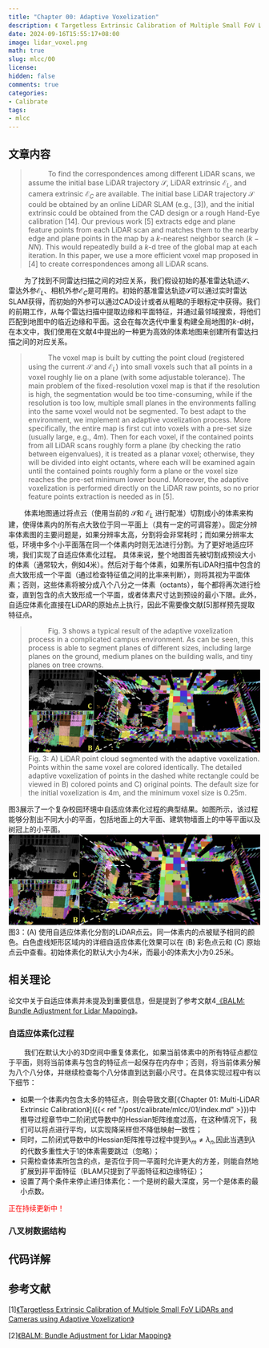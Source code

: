 ```yaml
---
title: "Chapter 00: Adaptive Voxelization"
description: 《 Targetless Extrinsic Calibration of Multiple Small FoV LiDARs and Cameras using Adaptive Voxelization》解读系列。
date: 2024-09-16T15:55:17+08:00
image: lidar_voxel.png
math: true
slug: mlcc/00
license: 
hidden: false
comments: true
categories:
- Calibrate
tags:
- mlcc
---
```

## 文章内容
>&nbsp;&nbsp;&nbsp;&nbsp;&nbsp;&nbsp;&nbsp;&nbsp;&nbsp;&nbsp;To find the correspondences among different LiDAR scans, we assume the initial base LiDAR trajectory $\mathcal{S}$, LiDAR extrinsic $\mathcal{E}_L$, and camera extrinsic $\mathcal{E}_C$ are available. The initial base LiDAR trajectory $\mathcal{S}$ could be obtained by an online LiDAR SLAM (e.g., [3]), and the initial extrinsic could be obtained from the CAD design or a rough Hand-Eye calibration [14].
Our previous work [5] extracts edge and plane feature points from each LiDAR scan and matches them to the nearby edge and plane points in the map by a $k$-nearest neighbor search ($k-NN$). This would repeatedly build a $k$-d tree of the global map at each iteration. In this paper, we use a more efficient voxel map proposed in [4] to create correspondences among all LiDAR scans.

&nbsp;&nbsp;&nbsp;&nbsp;&nbsp;&nbsp;&nbsp;&nbsp;为了找到不同雷达扫描之间的对应关系，我们假设初始的基准雷达轨迹$\mathcal{S}$、雷达外参$\mathcal{E}_L$、相机外参$\mathcal{E}_C$是可用的。初始的基准雷达轨迹$\mathcal{S}$可以通过实时雷达SLAM获得，而初始的外参可以通过CAD设计或者从粗略的手眼标定中获得。我们的前期工作，从每个雷达扫描中提取边缘和平面特征，并通过最邻域搜索，将他们匹配到地图中的临近边缘和平面。这会在每次迭代中重复构建全局地图的$k$-d树，在本文中，我们使用在文献4中提出的一种更为高效的体素地图来创建所有雷达扫描之间的对应关系。

>&nbsp;&nbsp;&nbsp;&nbsp;&nbsp;&nbsp;&nbsp;&nbsp;&nbsp;&nbsp;The voxel map is built by cutting the point cloud (registered using the current $\mathcal{S}$ and $\mathcal{E}_L$) into small voxels such that all points in a voxel roughly lie on a plane (with some adjustable tolerance). The main problem of the fixed-resolution voxel map is that if the resolution is high, the segmentation would be too time-consuming, while if the resolution is too low, multiple small planes in the environments falling into the same voxel would not be segmented. To best adapt to the environment, we implement an adaptive voxelization process. More specifically, the entire map is first cut into voxels with a pre-set size (usually large, e.g., 4m). Then for each voxel, if the contained points from all LiDAR scans roughly form a plane (by checking the ratio between eigenvalues), it is treated as a planar voxel; otherwise, they will be divided into eight octants, where each will be examined again until the contained points roughly form a plane or the voxel size reaches the pre-set minimum lower bound. Moreover, the adaptive voxelization is performed directly on the LiDAR raw points, so no prior feature points extraction is needed as in [5].

&nbsp;&nbsp;&nbsp;&nbsp;&nbsp;&nbsp;&nbsp;&nbsp;体素地图通过将点云（使用当前的 $\mathcal{S}$和 $\mathcal{E}_L$ 进行配准）切割成小的体素来构建，使得体素内的所有点大致位于同一平面上（具有一定的可调容差）。固定分辨率体素图的主要问题是，如果分辨率太高，分割将会非常耗时；而如果分辨率太低，环境中多个小平面落在同一个体素内时则无法进行分割。为了更好地适应环境，我们实现了自适应体素化过程。
具体来说，整个地图首先被切割成预设大小的体素（通常较大，例如4米）。然后对于每个体素，如果所有LiDAR扫描中包含的点大致形成一个平面（通过检查特征值之间的比率来判断），则将其视为平面体素；否则，这些体素将被分成八个八分之一体素（octants），每个都将再次进行检查，直到包含的点大致形成一个平面，或者体素尺寸达到预设的最小下限。此外，自适应体素化直接在LiDAR的原始点上执行，因此不需要像文献[5]那样预先提取特征点。

>&nbsp;&nbsp;&nbsp;&nbsp;&nbsp;&nbsp;&nbsp;&nbsp;&nbsp;&nbsp;Fig. 3 shows a typical result of the adaptive voxelization process in a complicated campus environment. As can be seen, this process is able to segment planes of different sizes, including large planes on the ground, medium planes on the building walls, and tiny planes on tree crowns.
![图3](adaptive_voxelization.png)
Fig. 3: A) LiDAR point cloud segmented with the adaptive voxelization. Points within the same voxel are colored identically. The detailed adaptive voxelization of points in the dashed white rectangle could be viewed in B) colored points and C) original points. The default size for the initial voxelization is 4m, and the minimum voxel size is 0.25m.


图3展示了一个复杂校园环境中自适应体素化过程的典型结果。如图所示，该过程能够分割出不同大小的平面，包括地面上的大平面、建筑物墙面上的中等平面以及树冠上的小平面。
![图3](adaptive_voxelization.png)
图3：(A) 使用自适应体素化分割的LiDAR点云。同一体素内的点被赋予相同的颜色。白色虚线矩形区域内的详细自适应体素化效果可以在 (B) 彩色点云和 (C) 原始点云中查看。初始体素化的默认大小为4米，而最小的体素大小为0.25米。

## 相关理论
论文中关于自适应体素并未提及到重要信息，但是提到了参考文献4[《BALM: Bundle Adjustment for Lidar Mapping》](https://www.arxiv.org/pdf/2010.08215)。
### 自适应体素化过程
&nbsp;&nbsp;&nbsp;&nbsp;&nbsp;&nbsp;&nbsp;&nbsp;我们在默认大小的3D空间中重复体素化，如果当前体素中的所有特征点都位于平面，则将当前体素与包含的特征点一起保存在内存中；否则，将当前体素分解为八个八分体，并继续检查每个八分体直到达到最小尺寸。在具体实现过程中有以下细节：
- 如果一个体素内包含太多的特征点，则会导致文章[《Chapter 01: Multi-LiDAR Extrinsic Calibration》]({{< ref "/post/calibrate/mlcc/01/index.md" >}})中推导过程章节中二阶闭式导数中的Hessian矩阵维度过高，在这种情况下，我们可以将点进行平均，以实现降采样但不降低映射一致性；
- 同时，二阶闭式导数中的Hessian矩阵推导过程中提到$\lambda_m\ne\lambda_n$,因此当遇到$\lambda$的代数多重性大于1的体素需要跳过（忽略）；
- 只需检查体素所包含的点，是否位于同一平面时允许更大的方差，则能自然地扩展到非平面特征（BLAM只提到了平面特征和边缘特征）；
- 设置了两个条件来停止递归体素化：一个是树的最大深度，另一个是体素的最小点数。

<span style="color:red">正在持续更新中！</span>
### 八叉树数据结构

## 代码详解
## 参考文献
[1][《Targetless Extrinsic Calibration of Multiple Small FoV LiDARs and Cameras using Adaptive Voxelization》](https://arxiv.org/pdf/2109.06550)

[2][《BALM: Bundle Adjustment for Lidar Mapping》](https://www.arxiv.org/pdf/2010.08215)